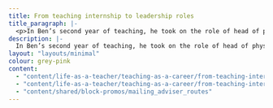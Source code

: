 ```yaml
---
title: From teaching internship to leadership roles
title_paragraph: |-
  <p>In Ben’s second year of teaching, he took on the role of head of physics. He then moved departments and became assistant head of maths.</p>  
description: |-
  In Ben’s second year of teaching, he took on the role of head of physics. He then moved departments and became assistant head of maths.
layout: "layouts/minimal"
colour: grey-pink
content: 
  - "content/life-as-a-teacher/teaching-as-a-career/from-teaching-internship-to-leadership-roles/header" 
  - "content/life-as-a-teacher/teaching-as-a-career/from-teaching-internship-to-leadership-roles/article"
  - "content/shared/block-promos/mailing_adviser_routes"
---
```

